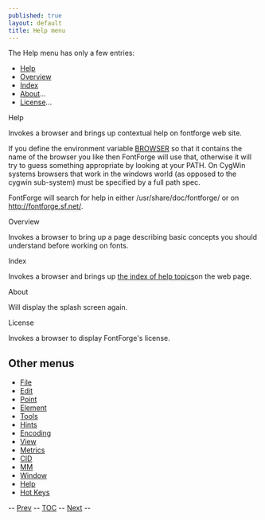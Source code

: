 ```yaml
---
published: true
layout: default
title: Help menu
---
```



The Help menu has only a few entries:

-   [Help](#Help)
-   [Overview](#Overview)
-   [Index](#Index)
-   [About](#About)...
-   [License](#License)...

Help

Invokes a browser and brings up contextual help on fontforge web site.

If you define the environment variable [BROWSER](../cliargs/#BROWSER)
so that it contains the name of the browser you like then FontForge will
use that, otherwise it will try to guess something appropriate by
looking at your PATH. On CygWin systems browsers that work in the
windows world (as opposed to the cygwin sub-system) must be specified by
a full path spec.

FontForge will search for help in either /usr/share/doc/fontforge/ or on
http://fontforge.sf.net/.

Overview

Invokes a browser to bring up a page describing basic concepts you
should understand before working on fonts.

Index

Invokes a browser and brings up [the index of help
topics](IndexFS.html)on the web page.

About

Will display the splash screen again.

License

Invokes a browser to display FontForge's license.

Other menus
-----------

-   [File](../filemenu/)
-   [Edit](../editmenu/)
-   [Point](../pointmenu/)
-   [Element](../elementmenu/)
-   [Tools](../toolsmenu/)
-   [Hints](../hintsmenu/)
-   [Encoding](../encodingmenu/)
-   [View](../viewmenu/)
-   [Metrics](../metricsmenu/)
-   [CID](../cidmenu/)
-   [MM](../mmmenu/)
-   [Window](../windowmenu/)
-   [Help](../helpmenu/)
-   [Hot Keys](../HotKeys/)

-- [Prev](../windowmenu/) -- [TOC](overview.html) --
[Next](../HotKeys/) --

